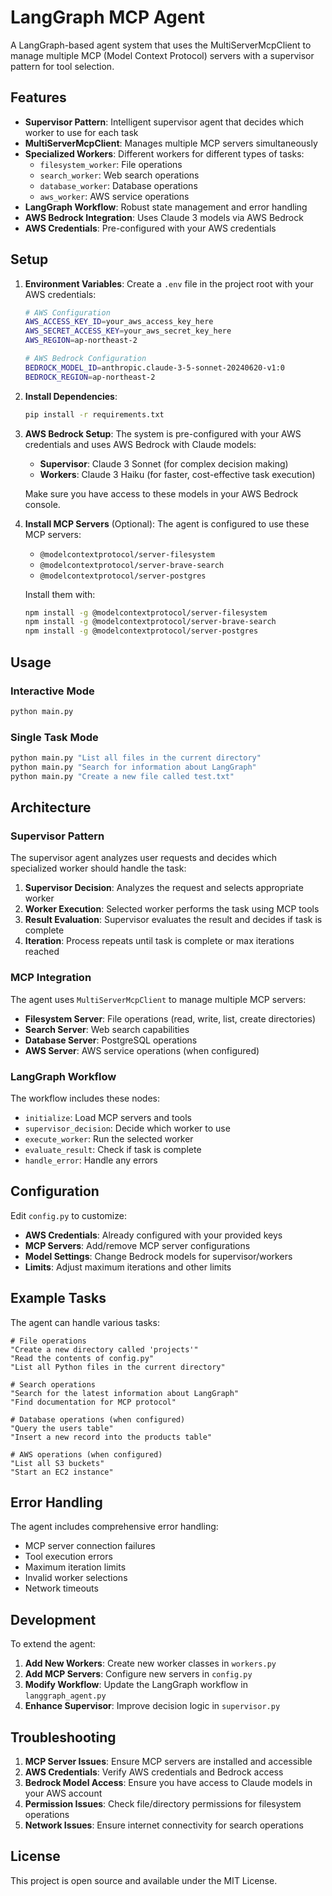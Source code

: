# LangGraph MCP Agent

A LangGraph-based agent system that uses the MultiServerMcpClient to manage multiple MCP (Model Context Protocol) servers with a supervisor pattern for tool selection.

## Features

- **Supervisor Pattern**: Intelligent supervisor agent that decides which worker to use for each task
- **MultiServerMcpClient**: Manages multiple MCP servers simultaneously
- **Specialized Workers**: Different workers for different types of tasks:
  - `filesystem_worker`: File operations
  - `search_worker`: Web search operations
  - `database_worker`: Database operations
  - `aws_worker`: AWS service operations
- **LangGraph Workflow**: Robust state management and error handling
- **AWS Bedrock Integration**: Uses Claude 3 models via AWS Bedrock
- **AWS Credentials**: Pre-configured with your AWS credentials

## Setup

1. **Environment Variables**:
   Create a `.env` file in the project root with your AWS credentials:
   ```bash
   # AWS Configuration
   AWS_ACCESS_KEY_ID=your_aws_access_key_here
   AWS_SECRET_ACCESS_KEY=your_aws_secret_key_here
   AWS_REGION=ap-northeast-2
   
   # AWS Bedrock Configuration
   BEDROCK_MODEL_ID=anthropic.claude-3-5-sonnet-20240620-v1:0
   BEDROCK_REGION=ap-northeast-2
   ```

2. **Install Dependencies**:
   ```bash
   pip install -r requirements.txt
   ```

3. **AWS Bedrock Setup**:
   The system is pre-configured with your AWS credentials and uses AWS Bedrock with Claude models:
   - **Supervisor**: Claude 3 Sonnet (for complex decision making)
   - **Workers**: Claude 3 Haiku (for faster, cost-effective task execution)
   
   Make sure you have access to these models in your AWS Bedrock console.

3. **Install MCP Servers** (Optional):
   The agent is configured to use these MCP servers:
   - `@modelcontextprotocol/server-filesystem`
   - `@modelcontextprotocol/server-brave-search`
   - `@modelcontextprotocol/server-postgres`

   Install them with:
   ```bash
   npm install -g @modelcontextprotocol/server-filesystem
   npm install -g @modelcontextprotocol/server-brave-search
   npm install -g @modelcontextprotocol/server-postgres
   ```

## Usage

### Interactive Mode
```bash
python main.py
```

### Single Task Mode
```bash
python main.py "List all files in the current directory"
python main.py "Search for information about LangGraph"
python main.py "Create a new file called test.txt"
```

## Architecture

### Supervisor Pattern
The supervisor agent analyzes user requests and decides which specialized worker should handle the task:

1. **Supervisor Decision**: Analyzes the request and selects appropriate worker
2. **Worker Execution**: Selected worker performs the task using MCP tools
3. **Result Evaluation**: Supervisor evaluates the result and decides if task is complete
4. **Iteration**: Process repeats until task is complete or max iterations reached

### MCP Integration
The agent uses `MultiServerMcpClient` to manage multiple MCP servers:

- **Filesystem Server**: File operations (read, write, list, create directories)
- **Search Server**: Web search capabilities
- **Database Server**: PostgreSQL operations
- **AWS Server**: AWS service operations (when configured)

### LangGraph Workflow
The workflow includes these nodes:
- `initialize`: Load MCP servers and tools
- `supervisor_decision`: Decide which worker to use
- `execute_worker`: Run the selected worker
- `evaluate_result`: Check if task is complete
- `handle_error`: Handle any errors

## Configuration

Edit `config.py` to customize:

- **AWS Credentials**: Already configured with your provided keys
- **MCP Servers**: Add/remove MCP server configurations
- **Model Settings**: Change Bedrock models for supervisor/workers
- **Limits**: Adjust maximum iterations and other limits

## Example Tasks

The agent can handle various tasks:

```
# File operations
"Create a new directory called 'projects'"
"Read the contents of config.py"
"List all Python files in the current directory"

# Search operations
"Search for the latest information about LangGraph"
"Find documentation for MCP protocol"

# Database operations (when configured)
"Query the users table"
"Insert a new record into the products table"

# AWS operations (when configured)
"List all S3 buckets"
"Start an EC2 instance"
```

## Error Handling

The agent includes comprehensive error handling:
- MCP server connection failures
- Tool execution errors
- Maximum iteration limits
- Invalid worker selections
- Network timeouts

## Development

To extend the agent:

1. **Add New Workers**: Create new worker classes in `workers.py`
2. **Add MCP Servers**: Configure new servers in `config.py`
3. **Modify Workflow**: Update the LangGraph workflow in `langgraph_agent.py`
4. **Enhance Supervisor**: Improve decision logic in `supervisor.py`

## Troubleshooting

1. **MCP Server Issues**: Ensure MCP servers are installed and accessible
2. **AWS Credentials**: Verify AWS credentials and Bedrock access
3. **Bedrock Model Access**: Ensure you have access to Claude models in your AWS account
4. **Permission Issues**: Check file/directory permissions for filesystem operations
5. **Network Issues**: Ensure internet connectivity for search operations

## License

This project is open source and available under the MIT License.
